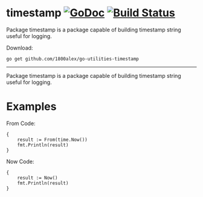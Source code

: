 # timestamp [![GoDoc](https://godoc.org/github.com/1800alex/go-utilities-timestamp?status.svg)](https://godoc.org/github.com/1800alex/go-utilities-timestamp) [![Build Status](https://travis-ci.com/1800alex/go-utilities-timestamp.png?branch=master)](https://travis-ci.com/1800alex/go-utilities-timestamp)
Package timestamp is a package capable of building timestamp string useful for logging.

Download:
```shell
go get github.com/1800alex/go-utilities-timestamp
```

* * *
Package timestamp is a package capable of building timestamp string useful for logging.





# Examples

From
Code:

```
{
	result := From(time.Now())
	fmt.Println(result)
}
```


Now
Code:

```
{
	result := Now()
	fmt.Println(result)
}
```



